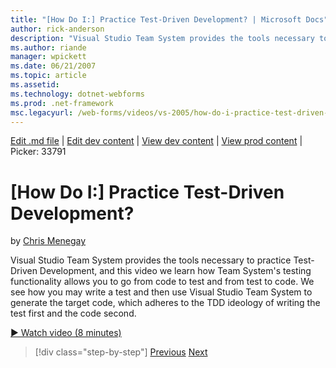 ```yaml
---
title: "[How Do I:] Practice Test-Driven Development? | Microsoft Docs"
author: rick-anderson
description: "Visual Studio Team System provides the tools necessary to practice Test-Driven Development, and this video we learn how Team System's testing functionality a..."
ms.author: riande
manager: wpickett
ms.date: 06/21/2007
ms.topic: article
ms.assetid: 
ms.technology: dotnet-webforms
ms.prod: .net-framework
msc.legacyurl: /web-forms/videos/vs-2005/how-do-i-practice-test-driven-development
---
```

[Edit .md file](C:\Projects\msc\dev\Msc.Www\Web.ASP\App_Data\github\web-forms\videos\vs-2005\how-do-i-practice-test-driven-development.md) | [Edit dev content](http://www.aspdev.net/umbraco#/content/content/edit/26834) | [View dev content](http://docs.aspdev.net/tutorials/web-forms/videos/vs-2005/how-do-i-practice-test-driven-development.html) | [View prod content](http://www.asp.net/web-forms/videos/vs-2005/how-do-i-practice-test-driven-development) | Picker: 33791

[How Do I:] Practice Test-Driven Development?
====================
by [Chris Menegay](https://twitter.com/CMenegay)

Visual Studio Team System provides the tools necessary to practice Test-Driven Development, and this video we learn how Team System's testing functionality allows you to go from code to test and from test to code. We see how you may write a test and then use Visual Studio Team System to generate the target code, which adheres to the TDD ideology of writing the test first and the code second.

[&#9654; Watch video (8 minutes)](https://channel9.msdn.com/Blogs/ASP-NET-Site-Videos/how-do-i-practice-test-driven-development)

>[!div class="step-by-step"] [Previous](how-do-i-write-code-more-quickly-with-unit-tests.md) [Next](how-do-i-load-test-a-web-application.md)